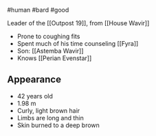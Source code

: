 #human #bard #good

Leader of the [[Outpost 19]], from [[House Wavir]]
- Prone to coughing fits
- Spent much of his time counseling [[Fyra]]
- Son: [[Astemba Wavir]]
- Knows [[Perian Evenstar]]

## Appearance
- 42 years old
- 1.98 m
- Curly, light brown hair
- Limbs are long and thin
- Skin burned to a deep brown
